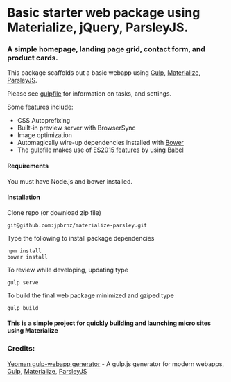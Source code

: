# Basic starter web package using Materialize, jQuery, ParsleyJS.

### A simple homepage, landing page grid, contact form, and product cards.

This package scaffolds out a basic webapp using [Gulp](http://gulpjs.com/), [Materialize](http://materializecss.com/), [ParsleyJS](http://parsleyjs.org/).

Please see [gulpfile](gulpfile.babel.js) for information on tasks, and settings.

Some features include:
* CSS Autoprefixing
* Built-in preview server with BrowserSync
* Image optimization
* Automagically wire-up dependencies installed with [Bower](http://bower.io)
* The gulpfile makes use of [ES2015 features](https://babeljs.io/docs/learn-es2015/) by using [Babel](https://babeljs.io)

#### Requirements

You must have Node.js and bower installed.

#### Installation

Clone repo (or download zip file)
```
git@github.com:jpbrnz/materialize-parsley.git
```

Type the following to install package dependencies

```    
npm install
bower install
```
To review while developing, updating type

```    
gulp serve
```
To build the final web package minimized and gziped type

```    
gulp build
```

#### This is a simple project for quickly building and launching micro sites using Materialize

### Credits:
[Yeoman gulp-webapp generator](https://github.com/yeoman/generator-gulp-webapp) - A gulp.js generator for modern webapps,
[Gulp](http://gulpjs.com/), [Materialize](http://materializecss.com/), [ParsleyJS](http://parsleyjs.org/)
